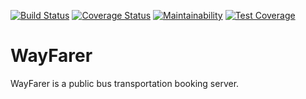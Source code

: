 [![Build Status](https://travis-ci.org/komsic/WayFarer.svg?branch=develop)](https://travis-ci.org/komsic/WayFarer) [![Coverage Status](https://coveralls.io/repos/github/komsic/WayFarer/badge.svg?branch=ch-integrate-coveralls-167091401)](https://coveralls.io/github/komsic/WayFarer?branch=ch-integrate-coveralls-167091401) [![Maintainability](https://api.codeclimate.com/v1/badges/6a4fddb586da3a0c16a2/maintainability)](https://codeclimate.com/github/komsic/WayFarer/maintainability) [![Test Coverage](https://api.codeclimate.com/v1/badges/6a4fddb586da3a0c16a2/test_coverage)](https://codeclimate.com/github/komsic/WayFarer/test_coverage)

# WayFarer
WayFarer is a public bus transportation booking server.

